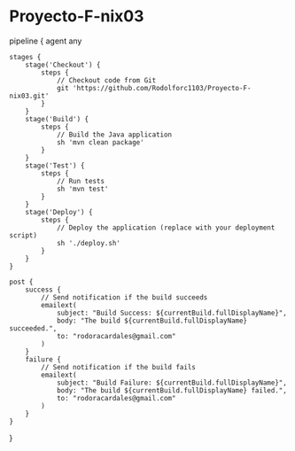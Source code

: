 # Proyecto-F-nix03
pipeline {
    agent any

    stages {
        stage('Checkout') {
            steps {
                // Checkout code from Git
                git 'https://github.com/Rodolforc1103/Proyecto-F-nix03.git'
            }
        }
        stage('Build') {
            steps {
                // Build the Java application
                sh 'mvn clean package'
            }
        }
        stage('Test') {
            steps {
                // Run tests
                sh 'mvn test'
            }
        }
        stage('Deploy') {
            steps {
                // Deploy the application (replace with your deployment script)
                sh './deploy.sh'
            }
        }
    }

    post {
        success {
            // Send notification if the build succeeds
            emailext(
                subject: "Build Success: ${currentBuild.fullDisplayName}",
                body: "The build ${currentBuild.fullDisplayName} succeeded.",
                to: "rodoracardales@gmail.com"
            )
        }
        failure {
            // Send notification if the build fails
            emailext(
                subject: "Build Failure: ${currentBuild.fullDisplayName}",
                body: "The build ${currentBuild.fullDisplayName} failed.",
                to: "rodoracardales@gmail.com"
            )
        }
    }
}

